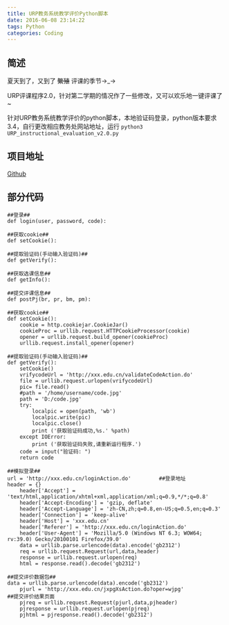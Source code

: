 ```yaml
---
title: URP教务系统教学评价Python脚本
date: 2016-06-08 23:14:22
tags: Python
categories: Coding
---
```

<script src="https://ob5vt1k7f.qnssl.com/pangu.js"></script>

## 简述
夏天到了，又到了 ~~繁殖~~ 评课的季节→_→

URP评课程序2.0，针对第二学期的情况作了一些修改，又可以欢乐地一键评课了~

针对URP教务系统教学评价的python脚本，本地验证码登录，python版本要求3.4，自行更改相应教务处网站地址，运行
`python3 URP_instructional_evaluation_v2.0.py`

## 项目地址 
[Github](https://github.com/kylingit/URP_instructional_evaluation)

<!-- more -->
## 部分代码

```
##登录##
def login(user, password, code):

##获取cookie##
def setCookie():

##提取验证码(手动输入验证码)##
def getVerify():

##获取选课信息##
def getInfo():

##提交评课信息##
def postPj(br, pr, bm, pm):
```
```
##获取cookie##
def setCookie():
    cookie = http.cookiejar.CookieJar() 
    cookieProc = urllib.request.HTTPCookieProcessor(cookie) 
    opener = urllib.request.build_opener(cookieProc) 
    urllib.request.install_opener(opener)
```
```
##提取验证码(手动输入验证码)##
def getVerify():
    setCookie()
    vrifycodeUrl = 'http://xxx.edu.cn/validateCodeAction.do'
    file = urllib.request.urlopen(vrifycodeUrl)
    pic= file.read()
    #path = '/home/username/code.jpg'
    path = 'D:/code.jpg'
    try:
        localpic = open(path, 'wb')
        localpic.write(pic)
        localpic.close()
        print ('获取验证码成功,%s.' %path)
    except IOError:
        print ('获取验证码失败,请重新运行程序.')
    code = input("验证码: ")
    return code
```
```
##模拟登录##
url = 'http://xxx.edu.cn/loginAction.do'         ##登录地址
header = {}
    header['Accept'] = 'text/html,application/xhtml+xml,application/xml;q=0.9,*/*;q=0.8'
    header['Accept-Encoding'] = 'gzip, deflate'
    header['Accept-Language'] = 'zh-CN,zh;q=0.8,en-US;q=0.5,en;q=0.3'
    header['Connection'] = 'keep-alive'
    header['Host'] = 'xxx.edu.cn'
    header['Referer'] = 'http://xxx.edu.cn/loginAction.do'
    header['User-Agent'] = 'Mozilla/5.0 (Windows NT 6.3; WOW64; rv:39.0) Gecko/20100101 Firefox/39.0'
    data = urllib.parse.urlencode(data).encode('gb2312')
    req = urllib.request.Request(url,data,header)
    response = urllib.request.urlopen(req)
    html = response.read().decode('gb2312')
```
```
##提交评价数据包##
data = urllib.parse.urlencode(data).encode('gb2312')
    pjurl = 'http://xxx.edu.cn/jxpgXsAction.do?oper=wjpg'            ##提交评价结果页面
    pjreq = urllib.request.Request(pjurl,data,pjheader)
    pjresponse = urllib.request.urlopen(pjreq)
    pjhtml = pjresponse.read().decode('gb2312')
```

<script>pangu.spacingPage();</script>
